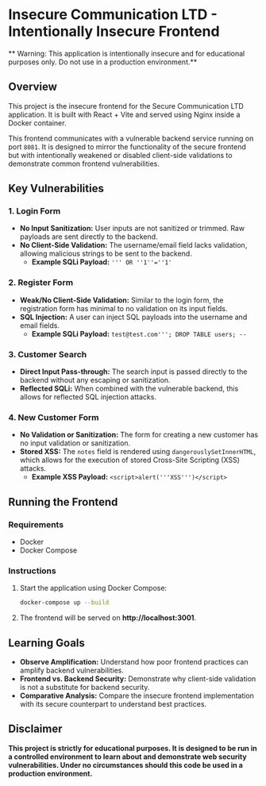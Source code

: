 # Insecure Communication LTD - Intentionally Insecure Frontend

** Warning: This application is intentionally insecure and for educational purposes only. Do not use in a production environment.**

## Overview

This project is the insecure frontend for the Secure Communication LTD application. It is built with React + Vite and served using Nginx inside a Docker container.

This frontend communicates with a vulnerable backend service running on port `8081`. It is designed to mirror the functionality of the secure frontend but with intentionally weakened or disabled client-side validations to demonstrate common frontend vulnerabilities.

## Key Vulnerabilities

### 1. Login Form

*   **No Input Sanitization:** User inputs are not sanitized or trimmed. Raw payloads are sent directly to the backend.
*   **No Client-Side Validation:** The username/email field lacks validation, allowing malicious strings to be sent to the backend.
    *   **Example SQLi Payload:** `''' OR ''1''=''1'`

### 2. Register Form

*   **Weak/No Client-Side Validation:** Similar to the login form, the registration form has minimal to no validation on its input fields.
*   **SQL Injection:** A user can inject SQL payloads into the username and email fields.
    *   **Example SQLi Payload:** `test@test.com'''; DROP TABLE users; --`

### 3. Customer Search

*   **Direct Input Pass-through:** The search input is passed directly to the backend without any escaping or sanitization.
*   **Reflected SQLi:** When combined with the vulnerable backend, this allows for reflected SQL injection attacks.

### 4. New Customer Form

*   **No Validation or Sanitization:** The form for creating a new customer has no input validation or sanitization.
*   **Stored XSS:** The `notes` field is rendered using `dangerouslySetInnerHTML`, which allows for the execution of stored Cross-Site Scripting (XSS) attacks.
    *   **Example XSS Payload:** `<script>alert('''XSS''')</script>`

## Running the Frontend

### Requirements

*   Docker
*   Docker Compose

### Instructions

1.  Start the application using Docker Compose:
    ```bash
    docker-compose up --build
    ```
2.  The frontend will be served on **http://localhost:3001**.

## Learning Goals

*   **Observe Amplification:** Understand how poor frontend practices can amplify backend vulnerabilities.
*   **Frontend vs. Backend Security:** Demonstrate why client-side validation is not a substitute for backend security.
*   **Comparative Analysis:** Compare the insecure frontend implementation with its secure counterpart to understand best practices.

## Disclaimer

**This project is strictly for educational purposes. It is designed to be run in a controlled environment to learn about and demonstrate web security vulnerabilities. Under no circumstances should this code be used in a production environment.**
